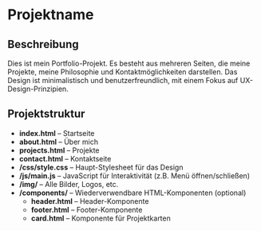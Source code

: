 # Projektname

## Beschreibung
Dies ist mein Portfolio-Projekt. Es besteht aus mehreren Seiten, die meine Projekte, meine Philosophie und Kontaktmöglichkeiten darstellen. Das Design ist minimalistisch und benutzerfreundlich, mit einem Fokus auf UX-Design-Prinzipien.

## Projektstruktur
- **index.html** – Startseite
- **about.html** – Über mich
- **projects.html** – Projekte
- **contact.html** – Kontaktseite
- **/css/style.css** – Haupt-Stylesheet für das Design
- **/js/main.js** – JavaScript für Interaktivität (z.B. Menü öffnen/schließen)
- **/img/** – Alle Bilder, Logos, etc.
- **/components/** – Wiederverwendbare HTML-Komponenten (optional)
  - **header.html** – Header-Komponente
  - **footer.html** – Footer-Komponente
  - **card.html** – Komponente für Projektkarten
